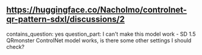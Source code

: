 ## https://huggingface.co/Nacholmo/controlnet-qr-pattern-sdxl/discussions/2

contains_question: yes
question_part: I can't make this model work - SD 1.5 QRmonster ControlNet model works, is there some other settings I should check?